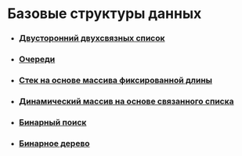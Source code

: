 # Базовые структуры данных

 - ### [Двусторонний двухсвязных список](https://github.com/hunteraf87/base_structure/tree/master/src/modules/linked-list)
 - ### [Очереди](https://github.com/hunteraf87/base_structure/tree/master/src/modules/queue)
 - ### [Стек на основе массива фиксированной длины](https://github.com/hunteraf87/base_structure/tree/master/src/modules/stack)
 - ### [Динамический массив на основе связанного списка](https://github.com/hunteraf87/base_structure/tree/master/src/modules/dynamic-array)
 - ### [Бинарный поиск](https://github.com/hunteraf87/base_structure/tree/master/src/modules/binary-search)
 - ### [Бинарное дерево](https://github.com/hunteraf87/base_structure/tree/master/src/modules/binary-tree)










